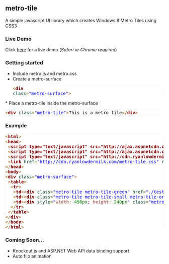 ## metro-tile

A simple javascript UI library which creates Windows 8 Metro Tiles using CSS3
### Live Demo
Click [here](http://ryanlowdermilk.com/metro-tile/example.html "Live Demo") for a live demo (*Safari or Chrome required*)


### Getting started

 * Include metro.js and metro.css
 * Create a metro-surface <pre style='color:#000000;background:#ffffff;'><span style='color:#a65700; '>&lt;</span><span style='color:#800000; font-weight:bold; '>div</span><span style='color:#274796; '> </span><span style='color:#074726; '>class</span><span style='color:#808030; '>=</span><span style='color:#0000e6; '>"metro-surface"</span><span style='color:#a65700; '>></span>
</pre>
 * Place a metro-tile inside the metro-surface <pre style='color:#000000;background:#ffffff;'><span style='color:#a65700; '>&lt;</span><span style='color:#800000; font-weight:bold; '>div</span><span style='color:#274796; '> </span><span style='color:#074726; '>class</span><span style='color:#808030; '>=</span><span style='color:#0000e6; '>"metro-tile"</span><span style='color:#a65700; '>></span>This is a metro tile<span style='color:#a65700; '>&lt;/</span><span style='color:#800000; font-weight:bold; '>div</span><span style='color:#a65700; '>></span></pre>
 
### Example

<pre style='color:#000000;background:#ffffff;'><span style='color:#a65700; '>&lt;</span><span style='color:#800000; font-weight:bold; '>html</span><span style='color:#a65700; '>></span>
<span style='color:#a65700; '>&lt;</span><span style='color:#800000; font-weight:bold; '>head</span><span style='color:#a65700; '>></span>
 <span style='color:#a65700; '>&lt;</span><span style='color:#800000; font-weight:bold; '>script type="text/javascript" src="http://ajax.aspnetcdn.com/ajax/jQuery/jquery-1.7.1.min.js"</span><span style='color:#a65700; '>></span><span style='color:#a65700; '>&lt;/</span><span style='color:#800000; font-weight:bold; '>script</span><span style='color:#a65700; '>></span>
 <span style='color:#a65700; '>&lt;</span><span style='color:#800000; font-weight:bold; '>script type="text/javascript" src="http://ajax.aspnetcdn.com/ajax/jquery.ui/1.8.17/jquery-ui.min.js"</span><span style='color:#a65700; '>></span><span style='color:#a65700; '>&lt;/</span><span style='color:#800000; font-weight:bold; '>script</span><span style='color:#a65700; '>></span>
 <span style='color:#a65700; '>&lt;</span><span style='color:#800000; font-weight:bold; '>script type="text/javascript" src="http://cdn.ryanlowdermilk.com/metro-tile.js"</span><span style='color:#a65700; '>></span><span style='color:#a65700; '>&lt;/</span><span style='color:#800000; font-weight:bold; '>script</span><span style='color:#a65700; '>></span>
 <span style='color:#a65700; '>&lt;</span><span style='color:#800000; font-weight:bold; '>link</span><span style='color:#274796; '> </span><span style='color:#074726; '>href</span><span style='color:#808030; '>=</span><span style='color:#0000e6; '>"http://cdn.ryanlowdermilk.com/metro-tile.css"</span><span style='color:#274796; '> </span><span style='color:#074726; '>rel</span><span style='color:#808030; '>=</span><span style='color:#0000e6; '>"stylesheet"</span><span style='color:#274796; '> </span><span style='color:#074726; '>type</span><span style='color:#808030; '>=</span><span style='color:#0000e6; '>"text/css"</span><span style='color:#a65700; '>></span>    
<span style='color:#a65700; '>&lt;/</span><span style='color:#800000; font-weight:bold; '>head</span><span style='color:#a65700; '>></span>
<span style='color:#a65700; '>&lt;</span><span style='color:#800000; font-weight:bold; '>body</span><span style='color:#a65700; '>></span>
<span style='color:#a65700; '>&lt;</span><span style='color:#800000; font-weight:bold; '>div</span><span style='color:#274796; '> </span><span style='color:#074726; '>class</span><span style='color:#808030; '>=</span><span style='color:#0000e6; '>"metro-surface"</span><span style='color:#a65700; '>></span>
 <span style='color:#a65700; '>&lt;</span><span style='color:#800000; font-weight:bold; '>table</span><span style='color:#a65700; '>></span>
  <span style='color:#a65700; '>&lt;</span><span style='color:#800000; font-weight:bold; '>tr</span><span style='color:#a65700; '>></span>
   <span style='color:#a65700; '>&lt;</span><span style='color:#800000; font-weight:bold; '>td</span><span style='color:#a65700; '>></span><span style='color:#a65700; '>&lt;</span><span style='color:#800000; font-weight:bold; '>div</span><span style='color:#274796; '> </span><span style='color:#074726; '>class</span><span style='color:#808030; '>=</span><span style='color:#0000e6; '>"metro-tile metro-tile-green"</span><span style='color:#274796; '> </span><span style='color:#074726; '>href</span><span style='color:#808030; '>=</span><span style='color:#0000e6; '>"./test.html"</span><span style='color:#a65700; '>></span>This is a test<span style='color:#a65700; '>&lt;/</span><span style='color:#800000; font-weight:bold; '>div</span><span style='color:#a65700; '>></span><span style='color:#a65700; '>&lt;/</span><span style='color:#800000; font-weight:bold; '>td</span><span style='color:#a65700; '>></span>
   <span style='color:#a65700; '>&lt;</span><span style='color:#800000; font-weight:bold; '>td</span><span style='color:#a65700; '>></span><span style='color:#a65700; '>&lt;</span><span style='color:#800000; font-weight:bold; '>div</span><span style='color:#274796; '> </span><span style='color:#074726; '>class</span><span style='color:#808030; '>=</span><span style='color:#0000e6; '>"metro-tile metro-tile-small metro-tile-orange"</span><span style='color:#a65700; '>></span>This is a test<span style='color:#a65700; '>&lt;/</span><span style='color:#800000; font-weight:bold; '>div</span><span style='color:#a65700; '>></span><span style='color:#a65700; '>&lt;/</span><span style='color:#800000; font-weight:bold; '>td</span><span style='color:#a65700; '>></span>
   <span style='color:#a65700; '>&lt;</span><span style='color:#800000; font-weight:bold; '>td</span><span style='color:#a65700; '>></span><span style='color:#a65700; '>&lt;</span><span style='color:#800000; font-weight:bold; '>div</span><span style='color:#274796; '> </span><span style='color:#074726; '>style</span><span style='color:#808030; '>=</span><span style='color:#0000e6; '>"</span><span style='color:#bb7977; font-weight:bold; '>width</span><span style='color:#808030; '>:</span><span style='color:#274796; '> </span><span style='color:#008c00; '>496</span><span style='color:#006600; '>px</span><span style='color:#800080; '>;</span><span style='color:#274796; '> </span><span style='color:#bb7977; font-weight:bold; '>height</span><span style='color:#808030; '>:</span><span style='color:#274796; '> </span><span style='color:#008c00; '>240</span><span style='color:#006600; '>px</span><span style='color:#0000e6; '>"</span><span style='color:#274796; '> </span><span style='color:#074726; '>class</span><span style='color:#808030; '>=</span><span style='color:#0000e6; '>"metro-tile"</span><span style='color:#a65700; '>></span>This is a test<span style='color:#a65700; '>&lt;/</span><span style='color:#800000; font-weight:bold; '>div</span><span style='color:#a65700; '>></span><span style='color:#a65700; '>&lt;/</span><span style='color:#800000; font-weight:bold; '>td</span><span style='color:#a65700; '>></span>
  <span style='color:#a65700; '>&lt;/</span><span style='color:#800000; font-weight:bold; '>tr</span><span style='color:#a65700; '>></span>
 <span style='color:#a65700; '>&lt;/</span><span style='color:#800000; font-weight:bold; '>table</span><span style='color:#a65700; '>></span>
<span style='color:#a65700; '>&lt;/</span><span style='color:#800000; font-weight:bold; '>div</span><span style='color:#a65700; '>></span>
<span style='color:#a65700; '>&lt;/</span><span style='color:#800000; font-weight:bold; '>body</span><span style='color:#a65700; '>></span>
<span style='color:#a65700; '>&lt;/</span><span style='color:#800000; font-weight:bold; '>html</span><span style='color:#a65700; '>></span>
</pre>


### Coming Soon...
 * Knockout.js and ASP.NET Web API data binding support
 * Auto flip animation
